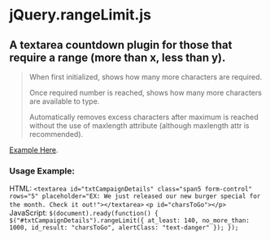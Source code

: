 jQuery.rangeLimit.js
====================

A textarea countdown plugin for those that require a range (more than x, less than y).
--------------------------------------------------------------------------------------

> When first initialized, shows how many more characters are required.
> 
> Once required number is reached, shows how many more characters are available to type.
>
> Automatically removes excess characters after maximum is reached without the use of maxlength attribute (although maxlength attr is recommended).

[Example Here](http://www.bricebentler.com/rangelimit/ "Example Here").

### Usage Example:
HTML:
`<textarea id="txtCampaignDetails" class="span5 form-control" rows="5" placeholder="EX: We just released our new burger special for the month. Check it out!"></textarea>`
`<p id="charsToGo"></p>`
JavaScript:
`$(document).ready(function() {
	$("#txtCampaignDetails").rangeLimit({
		at_least: 140,
		no_more_than: 1000,
		id_result: "charsToGo",
		alertClass: "text-danger"
	});
});`
